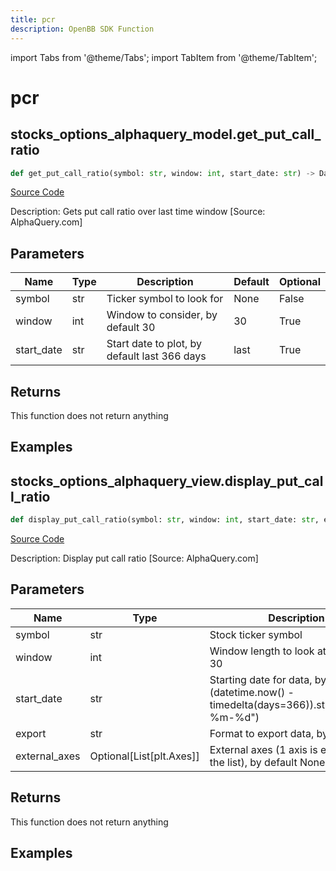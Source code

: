 ```yaml
---
title: pcr
description: OpenBB SDK Function
---
```


import Tabs from '@theme/Tabs';
import TabItem from '@theme/TabItem';

# pcr

<Tabs>
<TabItem value="model" label="Model" default>

## stocks_options_alphaquery_model.get_put_call_ratio

```python title='openbb_terminal/stocks/options/alphaquery_model.py'
def get_put_call_ratio(symbol: str, window: int, start_date: str) -> DataFrame:
```
[Source Code](https://github.com/OpenBB-finance/OpenBBTerminal/tree/main/openbb_terminal/stocks/options/alphaquery_model.py#L16)

Description: Gets put call ratio over last time window [Source: AlphaQuery.com]

## Parameters

| Name | Type | Description | Default | Optional |
| ---- | ---- | ----------- | ------- | -------- |
| symbol | str | Ticker symbol to look for | None | False |
| window | int | Window to consider, by default 30 | 30 | True |
| start_date | str | Start date to plot, by default last 366 days | last | True |

## Returns

This function does not return anything

## Examples



</TabItem>
<TabItem value="view" label="View">

## stocks_options_alphaquery_view.display_put_call_ratio

```python title='openbb_terminal/stocks/options/alphaquery_view.py'
def display_put_call_ratio(symbol: str, window: int, start_date: str, export: str, external_axes: Optional[List[matplotlib.axes._axes.Axes]]) -> None:
```
[Source Code](https://github.com/OpenBB-finance/OpenBBTerminal/tree/main/openbb_terminal/stocks/options/alphaquery_view.py#L26)

Description: Display put call ratio [Source: AlphaQuery.com]

## Parameters

| Name | Type | Description | Default | Optional |
| ---- | ---- | ----------- | ------- | -------- |
| symbol | str | Stock ticker symbol | None | False |
| window | int | Window length to look at, by default 30 | 30 | True |
| start_date | str | Starting date for data, by default (datetime.now() - timedelta(days=366)).strftime("%Y-%m-%d") | None | True |
| export | str | Format to export data, by default "" | None | True |
| external_axes | Optional[List[plt.Axes]] | External axes (1 axis is expected in the list), by default None | None | True |

## Returns

This function does not return anything

## Examples



</TabItem>
</Tabs>